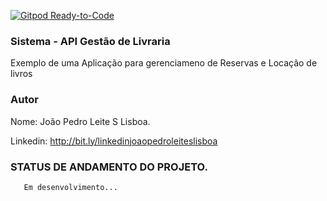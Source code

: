 [![Gitpod Ready-to-Code](https://img.shields.io/badge/Gitpod-Ready--to--Code-blue?logo=gitpod)](https://gitpod.io/#https://github.com/IronJhon/system_bibliotec) 


### Sistema - API Gestão de Livraria 
Exemplo de uma Aplicação para gerenciameno de Reservas e Locação de livros


### Autor

Nome: João Pedro Leite S Lisboa.

Linkedin: http://bit.ly/linkedinjoaopedroleiteslisboa


### STATUS DE ANDAMENTO DO PROJETO.

	   Em desenvolvimento...

